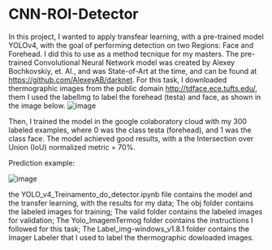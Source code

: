 # CNN-ROI-Detector
In this project, I wanted to apply transfear learning, with a pre-trained model YOLOv4, with the goal of performing detection on two Regions: Face and Forehead. I did this to use as a method tecnique for my masters.
The pre-trained Convolutional Neural Network model was created by Alexey Bochkovskiy, et. Al., and was State-of-Art at the time, and can be found at https://github.com/AlexeyAB/darknet.
For this task, I downloaded thermographic images from the public domain http://tdface.ece.tufts.edu/, them I used the labelImg to label the forehead (testa) and face, as shown in the image below.
![image](https://user-images.githubusercontent.com/62029505/168625479-1cce5cc4-0e6b-4612-9f50-929312db82fd.png)

Then, I trained the model in the google colaboratory cloud with my 300 labeled examples, where 0 was the class testa (forehead), and 1 was the class face. The model achieved good results, with a the Intersection over Union (IoU) normalized metric = 70%.

Prediction example:

![image](https://user-images.githubusercontent.com/62029505/168620901-b2c380f7-1774-4fe4-b7b5-c62b4dd9e019.png)

the YOLO_v4_Treinamento_do_detector.ipynb file contains the model and the transfer learning, with the results for my data;
The obj folder contains the labeled images for training;
The valid folder contains the labeled images for validation;
The Yolo_ImagemTermog folder cointains the instructions I followed for this task;
The Label_img-windows_v1.8.1 folder contains the Imager Labeler that I used to label the thermographic dowloaded images.


